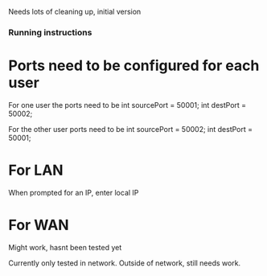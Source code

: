 Needs lots of cleaning up, initial version

### Running instructions

# Ports need to be configured for each user
For one user the ports need to be 
        int sourcePort = 50001;
        int destPort = 50002;

        
For the other user ports need to be
        int sourcePort = 50002;
        int destPort = 50001;

# For LAN
When prompted for an IP, enter local IP

# For WAN
Might work, hasnt been tested yet


Currently only tested in network. Outside of network, still needs work. 
